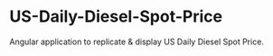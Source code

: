 # US-Daily-Diesel-Spot-Price
Angular application to replicate &amp; display US Daily Diesel Spot Price.
